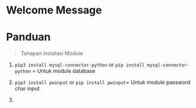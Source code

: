 # Welcome Message





# Panduan

> Tahapan Instalasi Module 

1. `pip3 install mysql-connector-python` or `pip install mysql-connector-python` = Untuk module database

2. `pip3 install pwinput` or `pip install pwinput`= Untuk module password char input

3. 
